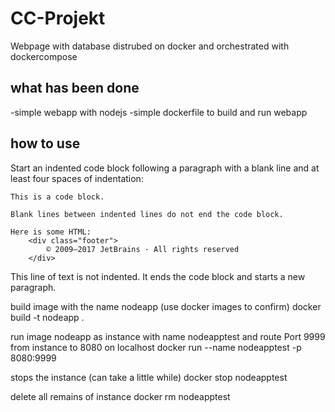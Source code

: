 # CC-Projekt
Webpage with database distrubed on docker and orchestrated with dockercompose

## what has been done
-simple webapp with nodejs
-simple dockerfile to build and run webapp

## how to use
Start an indented code block following a paragraph with a blank line and at least four spaces of indentation:

    This is a code block.

    Blank lines between indented lines do not end the code block.

    Here is some HTML:
        <div class="footer">
            © 2009—2017 JetBrains · All rights reserved
        </div>
This line of text is not indented. It ends the code block and starts a new paragraph.

build image with the name nodeapp (use docker images to confirm)
docker build -t nodeapp .

run image nodeapp as instance with name nodeapptest and route Port 9999 from instance to 8080 on localhost
docker run --name nodeapptest -p 8080:9999 

stops the instance (can take a little while)
docker stop nodeapptest

delete all remains of instance
docker rm nodeapptest